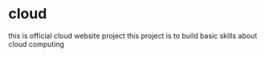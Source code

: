 # cloud
this is official cloud website project
this project is to build basic skills about cloud computing
